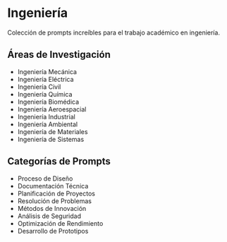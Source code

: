 # Ingeniería

Colección de prompts increíbles para el trabajo académico en ingeniería.

## Áreas de Investigación
- Ingeniería Mecánica
- Ingeniería Eléctrica
- Ingeniería Civil
- Ingeniería Química
- Ingeniería Biomédica
- Ingeniería Aeroespacial
- Ingeniería Industrial
- Ingeniería Ambiental
- Ingeniería de Materiales
- Ingeniería de Sistemas

## Categorías de Prompts
- Proceso de Diseño
- Documentación Técnica
- Planificación de Proyectos
- Resolución de Problemas
- Métodos de Innovación
- Análisis de Seguridad
- Optimización de Rendimiento
- Desarrollo de Prototipos
